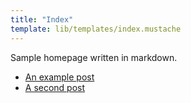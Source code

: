 ```yaml
---
title: "Index"
template: lib/templates/index.mustache
---
```


Sample homepage written in markdown.

- [An example post](post1.html)
- [A second post](post2.html)
